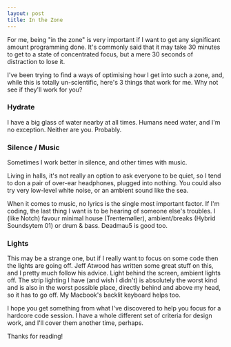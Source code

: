 ```yaml
---
layout: post
title: In the Zone
---
```


For me, being "in the zone" is very important if I want to get any significant amount programming done. It's commonly said that it may take 30 minutes to get to a state of concentrated focus, but a mere 30 seconds of distraction to lose it.

I've been trying to find a ways of optimising how I get into such a zone, and, while this is totally un-scientific, here's 3 things that work for me. Why not see if they'll work for you?

### Hydrate

I have a big glass of water nearby at all times. Humans need water, and I'm no exception. Neither are you. Probably.

### Silence / Music

Sometimes I work better in silence, and other times with music.

Living in halls, it's not really an option to ask everyone to be quiet, so I tend to don a pair of over-ear headphones, plugged into nothing. You could also try very low-level white noise, or an ambient sound like the sea.

When it comes to music, no lyrics is the single most important factor. If I'm coding, the last thing I want is to be hearing of someone else's troubles. I (like Notch) favour minimal house (Trentemøller), ambient/breaks (Hybrid Soundsytem 01) or drum & bass. Deadmau5 is good too.

### Lights

This may be a strange one, but if I really want to focus on some code then the lights are going off. Jeff Atwood has written some great stuff on this, and I pretty much follow his advice. Light behind the screen, ambient lights off. The strip lighting I have (and wish I didn't) is absolutely the worst kind and is also in the worst possible place, directly behind and above my head, so it has to go off. My Macbook's backlit keyboard helps too.

I hope you get something from what I've discovered to help you focus for a hardcore code session. I have a whole different set of criteria for design work, and I'll cover them another time, perhaps.

Thanks for reading!
